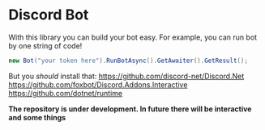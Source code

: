 # Discord Bot
With this library you can build your bot easy. For example, you can run bot by one string of code!
```csharp
new Bot("your token here").RunBotAsync().GetAwaiter().GetResult();
```
But you *should* install that:
https://github.com/discord-net/Discord.Net
https://github.com/foxbot/Discord.Addons.Interactive
https://github.com/dotnet/runtime

**The repository is under development. In future there will be interactive and some things**
